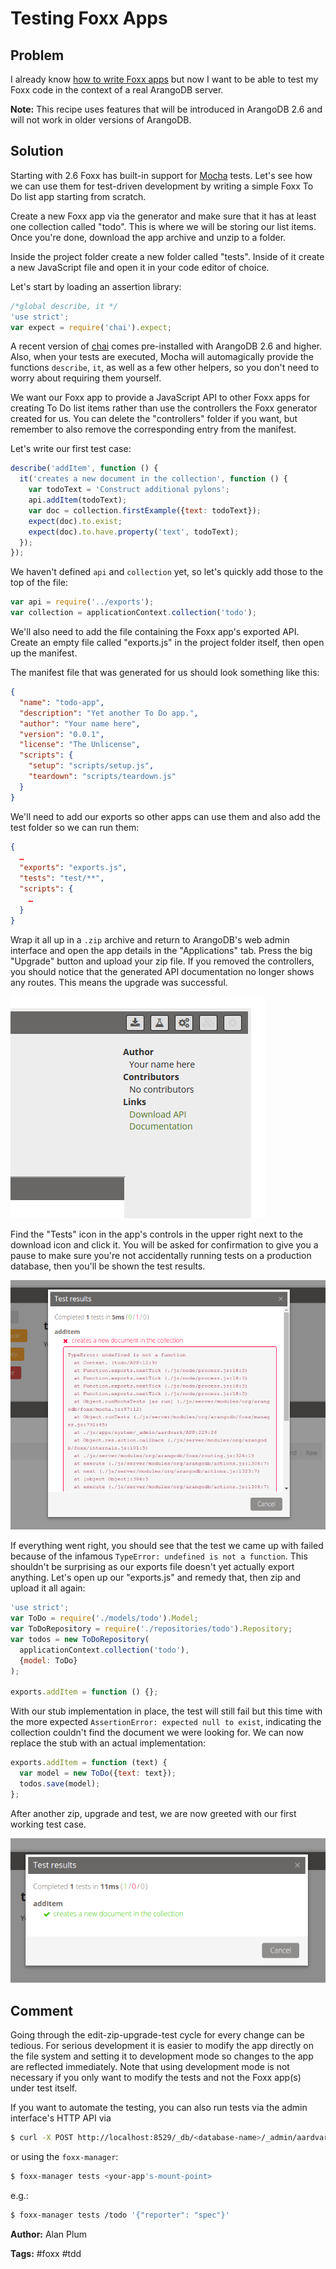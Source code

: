 # Testing Foxx Apps

## Problem

I already know [how to write Foxx apps](FoxxFirstSteps.md) but now I want to be able to test my Foxx code in the context of a real ArangoDB server.

**Note:** This recipe uses features that will be introduced in ArangoDB 2.6 and will not work in older versions of ArangoDB.

## Solution

Starting with 2.6 Foxx has built-in support for [Mocha](http://mochajs.org) tests. Let's see how we can use them for test-driven development by writing a simple Foxx To Do list app starting from scratch.

Create a new Foxx app via the generator and make sure that it has at least one collection called "todo". This is where we will be storing our list items. Once you're done, download the app archive and unzip to a folder.

Inside the project folder create a new folder called "tests". Inside of it create a new JavaScript file and open it in your code editor of choice.

Let's start by loading an assertion library:

```js
/*global describe, it */
'use strict';
var expect = require('chai').expect;
```

A recent version of [chai](http://chaijs.com) comes pre-installed with ArangoDB 2.6 and higher. Also, when your tests are executed, Mocha will automagically provide the functions `describe`, `it`, as well as a few other helpers, so you don't need to worry about requiring them yourself.

We want our Foxx app to provide a JavaScript API to other Foxx apps for creating To Do list items rather than use the controllers the Foxx generator created for us. You can delete the "controllers" folder if you want, but remember to also remove the corresponding entry from the manifest.

Let's write our first test case:

```js
describe('addItem', function () {
  it('creates a new document in the collection', function () {
    var todoText = 'Construct additional pylons';
    api.addItem(todoText);
    var doc = collection.firstExample({text: todoText});
    expect(doc).to.exist;
    expect(doc).to.have.property('text', todoText);
  });
});
```

We haven't defined `api` and `collection` yet, so let's quickly add those to the top of the file:

```js
var api = require('../exports');
var collection = applicationContext.collection('todo');
```

We'll also need to add the file containing the Foxx app's exported API. Create an empty file called "exports.js" in the project folder itself, then open up the manifest.

The manifest file that was generated for us should look something like this:

```json
{
  "name": "todo-app",
  "description": "Yet another To Do app.",
  "author": "Your name here",
  "version": "0.0.1",
  "license": "The Unlicense",
  "scripts": {
    "setup": "scripts/setup.js",
    "teardown": "scripts/teardown.js"
  }
}
```

We'll need to add our exports so other apps can use them and also add the test folder so we can run them:

```json
{
  …
  "exports": "exports.js",
  "tests": "test/**",
  "scripts": {
    …
  }
}
```

Wrap it all up in a `.zip` archive and return to ArangoDB's web admin interface and open the app details in the "Applications" tab. Press the big "Upgrade" button and upload your zip file. If you removed the controllers, you should notice that the generated API documentation no longer shows any routes. This means the upgrade was successful.

![The "Tests" button located in the app's menu.](assets/FoxxTesting/button.png)

Find the "Tests" icon in the app's controls in the upper right next to the download icon and click it. You will be asked for confirmation to give you a pause to make sure you're not accidentally running tests on a production database, then you'll be shown the test results.

![The test results are shown in a popup.](assets/FoxxTesting/fail.png)

If everything went right, you should see that the test we came up with failed because of the infamous `TypeError: undefined is not a function`. This shouldn't be surprising as our exports file doesn't yet actually export anything. Let's open up our "exports.js" and remedy that, then zip and upload it all again:

```js
'use strict';
var ToDo = require('./models/todo').Model;
var ToDoRepository = require('./repositories/todo').Repository;
var todos = new ToDoRepository(
  applicationContext.collection('todo'),
  {model: ToDo}
);

exports.addItem = function () {};
```

With our stub implementation in place, the test will still fail but this time with the more expected `AssertionError: expected null to exist`, indicating the collection couldn't find the document we were looking for. We can now replace the stub with an actual implementation:

```js
exports.addItem = function (text) {
  var model = new ToDo({text: text});
  todos.save(model);
};
```

After another zip, upgrade and test, we are now greeted with our first working test case.

![Our test is now shown as passing.](assets/FoxxTesting/pass.png)

## Comment

Going through the edit-zip-upgrade-test cycle for every change can be tedious. For serious development it is easier to modify the app directly on the file system and setting it to development mode so changes to the app are reflected immediately. Note that using development mode is not necessary if you only want to modify the tests and not the Foxx app(s) under test itself.

If you want to automate the testing, you can also run tests via the admin interface's HTTP API via

```sh
$ curl -X POST http://localhost:8529/_db/<database-name>/_admin/aardvark/foxxes/tests?mount=<your-app's-mount-point>
```

or using the `foxx-manager`:

```sh
$ foxx-manager tests <your-app's-mount-point>
```

e.g.:

```sh
$ foxx-manager tests /todo '{"reporter": "spec"}'
```

**Author:** Alan Plum

**Tags:** #foxx #tdd
